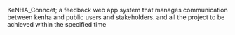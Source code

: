 KeNHA_Conncet; a feedback web app system that manages communication between kenha and public users and stakeholders.
and all the project to be achieved within the specified time

